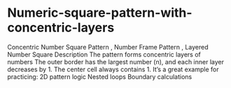 # Numeric-square-pattern-with-concentric-layers
Concentric Number Square Pattern , Number Frame Pattern , Layered Number Square Description  The pattern forms concentric layers of numbers The outer border has the largest number (n), and each inner layer decreases by 1.  The center cell always contains 1.  It’s a great example for practicing:  2D pattern logic  Nested loops  Boundary calculations
